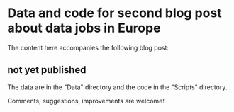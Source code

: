 # Data and code for second blog post about data jobs in Europe

The content here accompanies the following blog post:

## not yet published

The data are in the "Data" directory and the code in the "Scripts" directory. 

Comments, suggestions, improvements are welcome!
